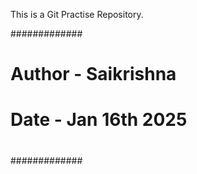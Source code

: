 This is a Git Practise Repository.

#############
# Author - Saikrishna
# 
# Date - Jan 16th 2025
#
#############
